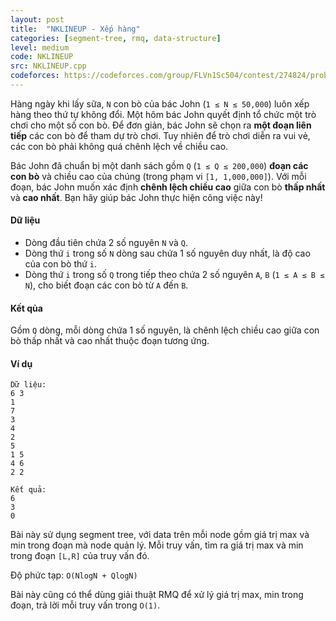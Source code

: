 ```yaml
---
layout: post
title:  "NKLINEUP - Xếp hàng"
categories: [segment-tree, rmq, data-structure]
level: medium
code: NKLINEUP
src: NKLINEUP.cpp
codeforces: https://codeforces.com/group/FLVn1Sc504/contest/274824/problem/M
---
```




  


Hàng ngày khi lấy sữa, `N` con bò của bác John (`1 ≤ N ≤ 50,000`) luôn xếp hàng theo thứ tự không đổi. Một hôm bác John quyết định tổ chức một trò chơi cho một số con bò. Để đơn giản, bác John sẽ chọn ra **một đoạn liên tiếp** các con bò để tham dự trò chơi. Tuy nhiên để trò chơi diễn ra vui vẻ, các con bò phải không quá chênh lệch về chiều cao.

Bác John đã chuẩn bị một danh sách gồm `Q` (`1 ≤ Q ≤ 200,000`) **đoạn các con bò** và chiều cao của chúng (trong phạm vi `[1, 1,000,000]`). Với mỗi đoạn, bác John muốn xác định **chênh lệch chiều cao** giữa con bò **thấp nhất** và **cao nhất**. Bạn hãy giúp bác John thực hiện công việc này!

#### Dữ liệu

+ Dòng đầu tiên chứa 2 số nguyên `N` và `Q`.
+ Dòng thứ `i` trong số `N` dòng sau chứa 1 số nguyên duy nhất, là độ cao của con bò thứ `i`.
+ Dòng thứ `i` trong số `Q` trong tiếp theo chứa 2 số nguyên `A`, `B` (`1 ≤ A ≤ B ≤ N`), cho biết đoạn các con bò từ `A` đến `B`.

#### Kết qủa

Gồm `Q` dòng, mỗi dòng chứa 1 số nguyên, là chênh lệch chiều cao giữa con bò thấp nhất và cao nhất thuộc đoạn tương ứng.

#### Ví dụ

```
Dữ liệu:
6 3
1
7
3
4
2
5
1 5
4 6
2 2

Kết quả:
6
3
0
```

<!--more-->



Bài này sử dụng segment tree, với data trên mỗi node gồm giá trị max và min trong đoạn mà node quản lý. Mỗi truy vấn, tìm ra giá trị max và min trong đoạn `[L,R]` của truy vấn đó.

Độ phức tạp: `O(NlogN + QlogN)`

Bài này cũng có thể dùng giải thuật RMQ để xử lý giá trị max, min trong đoạn, trả lời mỗi truy vấn trong `O(1)`.
